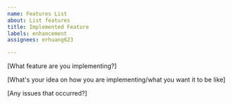 ```yaml
---
name: Features List
about: List features
title: Implemented Feature
labels: enhancement
assignees: erhuang623

---
```


[What feature are you implementing?]

[What's your idea on how you are implementing/what you want it to be like]

[Any issues that occurred?]
